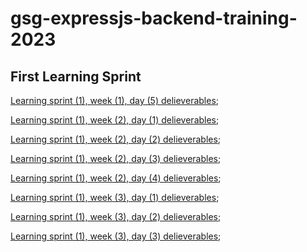 # gsg-expressjs-backend-training-2023

## First Learning Sprint

[Learning sprint (1), week (1), day (5) delieverables](https://github.com/orjwan-alrajaby/gsg-expressjs-backend-training-2023/blob/main/learning-sprint-1/week1-day5-task/task.md); 

[Learning sprint (1), week (2), day (1) delieverables](https://github.com/orjwan-alrajaby/gsg-expressjs-backend-training-2023/blob/main/learning-sprint-1/week2-day1-tasks/tasks.md); 

[Learning sprint (1), week (2), day (2) delieverables](https://github.com/orjwan-alrajaby/gsg-expressjs-backend-training-2023/blob/main/learning-sprint-1/week2-day2-tasks/tasks.md); 

[Learning sprint (1), week (2), day (3) delieverables](https://github.com/orjwan-alrajaby/gsg-expressjs-backend-training-2023/blob/main/learning-sprint-1/week2-day3-tasks/tasks.md); 

[Learning sprint (1), week (2), day (4) delieverables](https://github.com/orjwan-alrajaby/gsg-expressjs-backend-training-2023/blob/main/learning-sprint-1/week2-day4-tasks/tasks.md);

[Learning sprint (1), week (3), day (1) delieverables](https://github.com/orjwan-alrajaby/gsg-expressjs-backend-training-2023/blob/main/learning-sprint-1/week3-day1-tasks/tasks.md);

[Learning sprint (1), week (3), day (2) delieverables](https://github.com/orjwan-alrajaby/gsg-expressjs-backend-training-2023/blob/main/learning-sprint-1/week3-day2-tasks/tasks.md);

[Learning sprint (1), week (3), day (3) delieverables](https://github.com/orjwan-alrajaby/gsg-expressjs-backend-training-2023/blob/main/learning-sprint-1/week3-day3-tasks/tasks.md);
